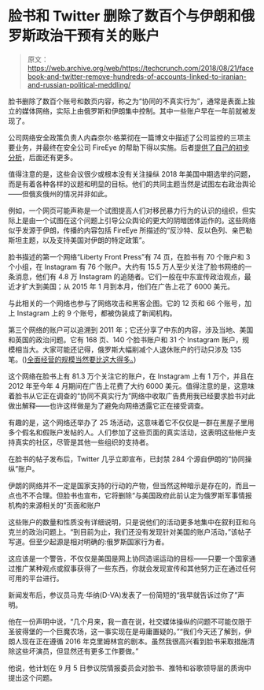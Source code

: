 # 脸书和 Twitter 删除了数百个与伊朗和俄罗斯政治干预有关的账户 

> 原文：<https://web.archive.org/web/https://techcrunch.com/2018/08/21/facebook-and-twitter-remove-hundreds-of-accounts-linked-to-iranian-and-russian-political-meddling/>

脸书删除了数百个账号和数页内容，称之为“协同的不真实行为”，通常是表面上独立的媒体网络，实际上由俄罗斯和伊朗集中控制。其中一些账户早在一年前就被发现了。

公司网络安全政策负责人内森奈尔·格莱彻在一篇博文中描述了公司监控的三项主要业务，并最终在安全公司 FireEye 的帮助下得以实施。后者[提供了自己的初步分析](https://web.archive.org/web/20221025222440/https://www.fireeye.com/blog/threat-research/2018/08/suspected-iranian-influence-operation.html)，后面还有更多。

值得注意的是，这些会议很少或根本没有关注操纵 2018 年美国中期选举的问题，而是有着各种各样的议题和明显的目标。他们的共同主题当然是试图左右政治舆论——但俄亥俄州的情况并非如此。

例如，一个网页可能声称是一个试图提高人们对移民暴力行为的认识的组织，但实际上是由一个试图在这个问题上引导公众舆论的更大的阴暗团体运作的。这些网络似乎发源于伊朗，传播的内容包括 FireEye 所描述的“反沙特、反以色列、亲巴勒斯坦主题，以及支持美国对伊朗的特定政策”。

脸书描述的第一个网络“Liberty Front Press”有 74 页，在脸书有 70 个账户和 3 个小组，在 Instagram 有 76 个账户。大约有 15.5 万人至少关注了脸书网络的一条消息，他们有 4.8 万 Instagram 的追随者。它们一般在中东宣传政治观点，最近才扩大到美国；从 2015 年 1 月到本月，他们在广告上花了 6000 美元。

与此相关的一个网络也参与了网络攻击和黑客企图。它的 12 页和 66 个账号，加上 Instagram 上的 9 个账号，都被伪装成了新闻机构。

第三个网络的账户可以追溯到 2011 年；它还分享了中东的内容，涉及当地、美国和英国的政治问题。它有 168 页、140 个脸书账户和 31 个 Instagram 账户，规模相当大。大家可能还记得，俄罗斯大幅削减个人退休账户的行动只涉及 135 笔。([)全面经营的规模当然要比这大得多。](https://web.archive.org/web/20221025222440/https://techcrunch.com/2017/10/30/russian-backed-content-may-have-reached-126-million-on-facebook/))

这个网络在脸书上有 81.3 万个关注它的账户，在 Instagram 上有 1 万个，并且在 2012 年至今年 4 月期间在广告上花费了大约 6000 美元。值得注意的是，这意味着脸书从它正在调查的“协同不真实行为”网络中收取广告费用我已经要求脸书对此做出解释——也许这样做是为了避免向网络透露它正在接受调查。

有趣的是，这个网络还举办了 25 场活动，这意味着它不仅仅是一群在黑屋子里用多个假名和假账户发帖的人。人们参加了这些页面的真实活动，这表明这些帐户支持真实的社区，尽管是其他一些组织的支持者。

在脸书的帖子发布后，Twitter 几乎立即宣布，已封禁 284 个源自伊朗的“协同操纵”账户。

伊朗的网络并不一定是国家支持的行动的产物，但当然这种暗示是存在的，而且一点也不不合理。但脸书也宣布，它将删除“与美国政府此前认定为俄罗斯军事情报机构的来源相关的”页面和账户

这些账户的数量和性质没有详细说明，只是说他们的活动更多地集中在叙利亚和乌克兰的政治问题上。“到目前为止，我们还没有发现针对美国的账户活动，”该帖子写道。但至少起源是相对明确的:俄罗斯国家行为者。

这应该是一个警告，不仅仅是美国是网上协同造谣运动的目标——只要一个国家通过推广某种观点或叙事获得了一些东西，你就会发现宣传和其他努力正在通过任何可用的平台进行。

新闻发布后，参议员马克·华纳(D-VA)发表了一份简短的“我早就告诉过你了”声明。

他在一份声明中说，“几个月来，我一直在说，社交媒体操纵的问题不可能仅限于圣彼得堡的一个巨魔农场，这一事实现在是毋庸置疑的。”“我们今天还了解到，伊朗人现在正在遵循 2016 年克里姆林宫的剧本。虽然我很高兴看到脸书采取措施清除这些坏演员，但显然还有更多工作要做。”

他说，他计划在 9 月 5 日参议院情报委员会对脸书、推特和谷歌领导层的质询中提出这个问题。